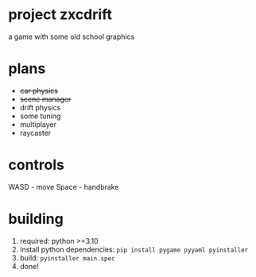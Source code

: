 # project zxcdrift
a game with some old school graphics

# plans
* ~~car physics~~
* ~~scene manager~~
* drift physics
* some tuning
* multiplayer
* raycaster

# controls
WASD - move
Space - handbrake

# building
1. required: python >=3.10
2. install python dependencies: ```pip install pygame pyyaml pyinstaller```
3. build: ```pyinstaller main.spec```
4. done!